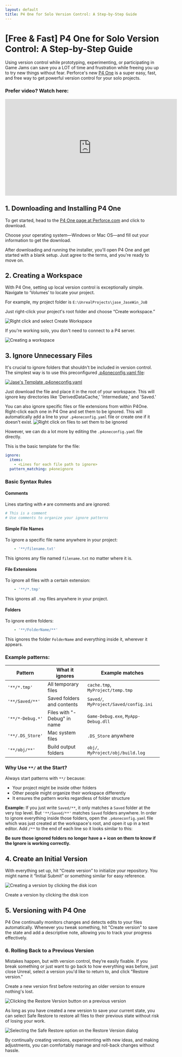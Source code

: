 ```yaml
---
layout: default
title: P4 One for Solo Version Control: A Step-by-Step Guide
---
```


# \[Free & Fast\] P4 One for Solo Version Control: A Step-by-Step Guide

Using version control while prototyping, experimenting, or participating in Game Jams can save you a LOT of time and frustration while freeing you up to try new things without fear. Perforce's new [P4 One](https://www.perforce.com/products/helix-core/p4-one) is a super easy, fast, and free way to get powerful version control for your solo projects.

### Prefer video? Watch here:
<iframe width="560" height="315" src="https://www.youtube.com/embed/_okdTvFEoHo?si=NuH7JsmQEuI-UaSE" title="YouTube video player" frameborder="0" allow="accelerometer; autoplay; clipboard-write; encrypted-media; gyroscope; picture-in-picture; web-share" referrerpolicy="strict-origin-when-cross-origin" allowfullscreen></iframe>

## 1. Downloading and Installing P4 One

To get started, head to the [P4 One page at Perforce.com](https://www.perforce.com/products/helix-core/p4-one) and click to download.

Choose your operating system—Windows or Mac OS—and fill out your information to get the download.

After downloading and running the installer, you'll open P4 One and get started with a blank setup. Just agree to the terms, and you're ready to move on.

## 2. Creating a Workspace

With P4 One, setting up local version control is exceptionally simple. Navigate to ‘Volumes’ to locate your project.

For example, my project folder is `E:\UnrealProjects\jase_JaseWin_JoB` 

Just right-click your project's root folder and choose “Create workspace.”

![Right click and select Create Workspace](createworkspace.png)

If you're working solo, you don't need to connect to a P4 server.

![Creating a workspace](workspacedialog.png)

## 3. Ignore Unnecessary Files

It's crucial to ignore folders that shouldn't be included in version control. The simplest way is to use this preconfigured [.p4oneconfig.yaml file](https://gist.github.com/jase-perf/51b15a0b24d9e0b20495d720445d3c06):

[![Jase's Template .p4oneconfig.yaml](githubgist.png)](https://gist.github.com/jase-perf/51b15a0b24d9e0b20495d720445d3c06)

Just download the file and place it in the root of your workspace. This will ignore key directories like 'DerivedDataCache,' 'Intermediate,' and 'Saved.' 

You can also ignore specific files or file extensions from within P4One.  Right-click each one in P4 One and set them to be ignored. This will automatically add a line to your `.p4oneconfig.yaml` file or create one if it doesn't exist.
![Right click on files to set them to be ignored](ignorefileorextension.png)

However, we can do a lot more by editing the `.p4oneconfig.yaml` file directly.

This is the basic template for the file:

```yaml
ignore:
  items:
    - <Lines for each file path to ignore>
  pattern_matching: p4oneignore
```

### Basic Syntax Rules

#### Comments
Lines starting with `#` are comments and are ignored:
```yaml
# This is a comment
# Use comments to organize your ignore patterns
```

#### Simple File Names
To ignore a specific file name anywhere in your project:
```yaml
    - '**/filename.txt'
```
This ignores any file named `filename.txt` no matter where it is.

#### File Extensions
To ignore all files with a certain extension:
```yaml
    - '**/*.tmp'
```
This ignores all `.tmp` files anywhere in your project.

#### Folders
To ignore entire folders:
```yaml
    - '**/FolderName/**'
```
This ignores the folder `FolderName` and everything inside it, wherever it appears.

### Example patterns:

| Pattern | What it ignores | Example matches |
|---------|----------------|-----------------|
| `'**/*.tmp'` | All temporary files | `cache.tmp`, `MyProject/temp.tmp` |
| `'**/Saved/**'` | Saved folders and contents | `Saved/`, `MyProject/Saved/config.ini` |
| `'**/*-Debug.*'` | Files with "-Debug" in name | `Game-Debug.exe`, `MyApp-Debug.dll` |
| `'**/.DS_Store'` | Mac system files | `.DS_Store` anywhere |
| `'**/obj/**'` | Build output folders | `obj/`, `MyProject/obj/build.log` |

### Why Use `**/` at the Start?

Always start patterns with `**/` because:
- Your project might be inside other folders
- Other people might organize their workspace differently
- It ensures the pattern works regardless of folder structure

**Example:** If you just write `Saved/**`, it only matches a `Saved` folder at the very top level. But `'**/Saved/**'` matches `Saved` folders anywhere.
In order to ignore everything inside those folders, open the `.p4oneconfig.yaml` file which was just created at the workspace's root, and open it up in a text editor. Add `/**` to the end of each line so it looks similar to this: 


**Be sure those ignored folders no longer have a + icon on them to know if the Ignore is working correctly.**

## 4. Create an Initial Version

With everything set up, hit “Create version” to initialize your repository. You might name it “Initial Submit” or something similar for easy reference.

![Creating a version by clicking the disk icon](create-version.png)

Create a version by clicking the disk icon

## 5. Versioning with P4 One

P4 One continually monitors changes and detects edits to your files automatically. Whenever you tweak something, hit "Create version" to save the state and add a descriptive note, allowing you to track your progress effectively.

### 6. Rolling Back to a Previous Version

Mistakes happen, but with version control, they’re easily fixable. If you break something or just want to go back to how everything was before, just close Unreal, select a version you'd like to return to, and click "Restore version."

Create a new version first before restoring an older version to ensure nothing's lost.

![Clicking the Restore Version button on a previous version](restore-version.png)

As long as you have created a new version to save your current state, you can select Safe Restore to restore all files to their previous state without risk of losing your work.

![Selecting the Safe Restore option on the Restore Version dialog](restore-dialog.png)

By continually creating versions, experimenting with new ideas, and making adjustments, you can comfortably manage and roll-back changes without hassle.